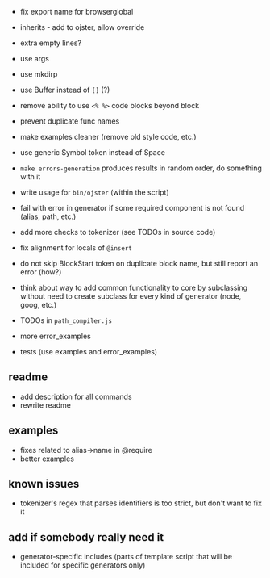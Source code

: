 * fix export name for browserglobal
* inherits - add to ojster, allow override
* extra empty lines?

* use args
* use mkdirp

* use Buffer instead of `[]` (?)

* remove ability to use `<% %>` code blocks beyond block

* prevent duplicate func names
* make examples cleaner (remove old style code, etc.)

* use generic Symbol token instead of Space

* `make errors-generation` produces results in random order, do something with it
* write usage for `bin/ojster` (within the script)

* fail with error in generator if some required component is not found (alias, path, etc.)
* add more checks to tokenizer (see TODOs in source code)

* fix alignment for locals of `@insert`

* do not skip BlockStart token on duplicate block name, but still report an error (how?)
* think about way to add common functionality to core by subclassing without need to create subclass for every kind of generator (node, goog, etc.)

* TODOs in `path_compiler.js`

* more error_examples
* tests (use examples and error_examples)

## readme

* add description for all commands
* rewrite readme

## examples

* fixes related to alias->name in @require
* better examples

## known issues

* tokenizer's regex that parses identifiers is too strict, but don't want to fix it

## add if somebody really need it

* generator-specific includes (parts of template script that will be included for specific generators only)
